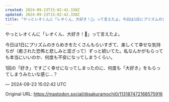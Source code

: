 ```yaml
---
created: 2024-09-23T15:02:42.338Z
updated: 2024-09-23T15:02:42.338Z
title: "やっとレオくんに「レオくん、大好き！🩷」って言えたよ。今日は1日にプリズムのきらめきをたくさんもらいすぎて、楽しくて幸せな気持ちが（癒された恐怖と悲しみと混ざっ[...]"
---
```


<p>やっとレオくんに「レオくん、大好き！🩷」って言えたよ。</p><p>今日は1日にプリズムのきらめきをたくさんもらいすぎて、楽しくて幸せな気持ちが（癒された恐怖と悲しみと混ざって）ずっと続いてた。私なんかがもらっても本当にいいのか、何度も不安になってしまうくらい。</p><p>1回の「好き」ですごく幸せになってしまったのに、何度も「大好き」をもらってしまうみたいな感じ…？</p>

&mdash; 2024-09-23 15:02:42 UTC

Original URL: https://mastodon.social/@sakuramochi0/113187472168575916
